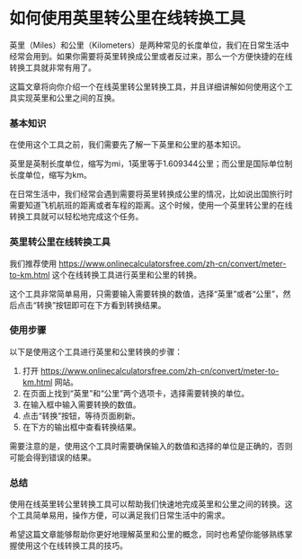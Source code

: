 如何使用英里转公里在线转换工具
===============

英里（Miles）和公里（Kilometers）是两种常见的长度单位，我们在日常生活中经常会用到。如果你需要将英里转换成公里或者反过来，那么一个方便快捷的在线转换工具就非常有用了。

这篇文章将向你介绍一个在线英里转公里转换工具，并且详细讲解如何使用这个工具实现英里和公里之间的互换。

### 基本知识

在使用这个工具之前，我们需要先了解一下英里和公里的基本知识。

英里是英制长度单位，缩写为mi，1英里等于1.609344公里；而公里是国际单位制长度单位，缩写为km。

在日常生活中，我们经常会遇到需要将英里转换成公里的情况，比如说出国旅行时需要知道飞机航班的距离或者车程的距离。这个时候，使用一个英里转公里的在线转换工具就可以轻松地完成这个任务。

### 英里转公里在线转换工具

我们推荐使用 <https://www.onlinecalculatorsfree.com/zh-cn/convert/meter-to-km.html> 这个在线转换工具进行英里和公里的转换。

这个工具非常简单易用，只需要输入需要转换的数值，选择“英里”或者“公里”，然后点击“转换”按钮即可在下方看到转换结果。

### 使用步骤

以下是使用这个工具进行英里和公里转换的步骤：

1. 打开 <https://www.onlinecalculatorsfree.com/zh-cn/convert/meter-to-km.html> 网站。
2. 在页面上找到“英里”和“公里”两个选项卡，选择需要转换的单位。
3. 在输入框中输入需要转换的数值。
4. 点击“转换”按钮，等待页面刷新。
5. 在下方的输出框中查看转换结果。

需要注意的是，使用这个工具时需要确保输入的数值和选择的单位是正确的，否则可能会得到错误的结果。

### 总结

使用在线英里转公里转换工具可以帮助我们快速地完成英里和公里之间的转换。这个工具简单易用，操作方便，可以满足我们日常生活中的需求。

希望这篇文章能够帮助你更好地理解英里和公里的概念，同时也希望你能够熟练掌握使用这个在线转换工具的技巧。